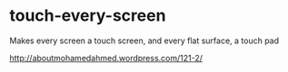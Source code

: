 touch-every-screen
==================

Makes every screen a touch screen, and every flat surface, a touch pad

http://aboutmohamedahmed.wordpress.com/121-2/
